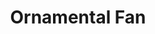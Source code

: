 ---
templateKey: blog-post
featuredpost: false
featuredimage: /assets/Ornamental_Fan.png
title: Ornamental Fan
description: Artifacts
testfield: 212
---